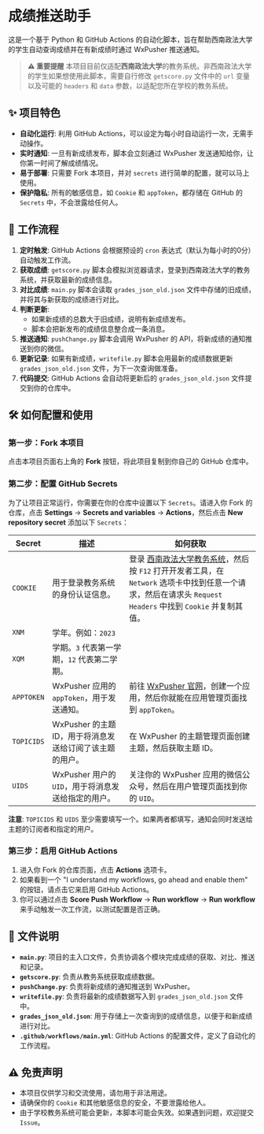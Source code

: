 # 成绩推送助手

这是一个基于 Python 和 GitHub Actions 的自动化脚本，旨在帮助西南政法大学的学生自动查询成绩并在有新成绩时通过 WxPusher 推送通知。

> **⚠️ 重要提醒**
> 本项目目前仅适配**西南政法大学**的教务系统。非西南政法大学的学生如果想使用此脚本，需要自行修改 `getscore.py` 文件中的 `url` 变量以及可能的 `headers` 和 `data` 参数，以适配您所在学校的教务系统。

## ✨ 项目特色

* **自动化运行**: 利用 GitHub Actions，可以设定为每小时自动运行一次，无需手动操作。
* **实时通知**: 一旦有新成绩发布，脚本会立刻通过 WxPusher 发送通知给你，让你第一时间了解成绩情况。
* **易于部署**: 只需要 Fork 本项目，并对 `secrets` 进行简单的配置，就可以马上使用。
* **保护隐私**: 所有的敏感信息，如 `Cookie` 和 `appToken`，都存储在 GitHub 的 `Secrets` 中，不会泄露给任何人。

## 🚀 工作流程

1.  **定时触发**: GitHub Actions 会根据预设的 `cron` 表达式（默认为每小时的0分）自动触发工作流。
2.  **获取成绩**: `getscore.py` 脚本会模拟浏览器请求，登录到西南政法大学的教务系统，并获取最新的成绩信息。
3.  **对比成绩**: `main.py` 脚本会读取 `grades_json_old.json` 文件中存储的旧成绩，并将其与新获取的成绩进行对比。
4.  **判断更新**:
    * 如果新成绩的总数大于旧成绩，说明有新成绩发布。
    * 脚本会把新发布的成绩信息整合成一条消息。
5.  **推送通知**: `pushChange.py` 脚本会调用 WxPusher 的 API，将新成绩的通知推送到你的微信。
6.  **更新记录**: 如果有新成绩，`writefile.py` 脚本会用最新的成绩数据更新 `grades_json_old.json` 文件，为下一次查询做准备。
7.  **代码提交**: GitHub Actions 会自动将更新后的 `grades_json_old.json` 文件提交到你的仓库中。

## 🛠️ 如何配置和使用

### 第一步：Fork 本项目

点击本项目页面右上角的 **Fork** 按钮，将此项目复制到你自己的 GitHub 仓库中。

### 第二步：配置 GitHub Secrets

为了让项目正常运行，你需要在你的仓库中设置以下 `Secrets`。请进入你 Fork 的仓库，点击 **Settings** -> **Secrets and variables** -> **Actions**，然后点击 **New repository secret** 添加以下 `Secrets`：

| Secret         | 描述                                                                                                                        | 如何获取                                                                                                                                                                                                                                                                                                       |
| -------------- | --------------------------------------------------------------------------------------------------------------------------- | -------------------------------------------------------------------------------------------------------------------------------------------------------------------------------------------------------------------------------------------------------------------------------------------------- |
| `COOKIE`       | 用于登录教务系统的身份认证信息。                                                                                            | 登录 [西南政法大学教务系统](https://njwxt.swupl.edu.cn/)，然后按 `F12` 打开开发者工具，在 `Network` 选项卡中找到任意一个请求，然后在请求头 `Request Headers` 中找到 `Cookie` 并复制其值。                                                                                             |
| `XNM`          | 学年。例如：`2023`                                                                                                          |                                                                                                                                                                                                                                                                                                                    |
| `XQM`          | 学期。`3` 代表第一学期，`12` 代表第二学期。                                                                                 |                                                                                                                                                                                                                                                                                                                    |
| `APPTOKEN`     | WxPusher 应用的 `appToken`，用于发送通知。                                                                                    | 前往 [WxPusher 官网](https://wxpusher.zjiecode.com/)，创建一个应用，然后你就能在应用管理页面找到 `appToken`。                                                                                                                                                                                             |
| `TOPICIDS`     | WxPusher 的主题 ID，用于将消息发送给订阅了该主题的用户。                                                                      | 在 WxPusher 的主题管理页面创建主题，然后获取主题 ID。                                                                                                                                                                                                                                                |
| `UIDS`         | WxPusher 用户的 `UID`，用于将消息发送给指定的用户。                                                                         | 关注你的 WxPusher 应用的微信公众号，然后在用户管理页面找到你的 `UID`。                                                                                                                                                                                                                                   |

**注意**: `TOPICIDS` 和 `UIDS` 至少需要填写一个。如果两者都填写，通知会同时发送给主题的订阅者和指定的用户。

### 第三步：启用 GitHub Actions

1.  进入你 Fork 的仓库页面，点击 **Actions** 选项卡。
2.  如果看到一个 "I understand my workflows, go ahead and enable them" 的按钮，请点击它来启用 GitHub Actions。
3.  你可以通过点击 **Score Push Workflow** -> **Run workflow** -> **Run workflow** 来手动触发一次工作流，以测试配置是否正确。

## 📁 文件说明

* **`main.py`**: 项目的主入口文件，负责协调各个模块完成成绩的获取、对比、推送和记录。
* **`getscore.py`**: 负责从教务系统获取成绩数据。
* **`pushChange.py`**: 负责将新成绩的通知推送到 WxPusher。
* **`writefile.py`**: 负责将最新的成绩数据写入到 `grades_json_old.json` 文件中。
* **`grades_json_old.json`**: 用于存储上一次查询到的成绩信息，以便于和新成绩进行对比。
* **`.github/workflows/main.yml`**: GitHub Actions 的配置文件，定义了自动化的工作流程。

## ⚠️ 免责声明

* 本项目仅供学习和交流使用，请勿用于非法用途。
* 请确保你的 `Cookie` 和其他敏感信息的安全，不要泄露给他人。
* 由于学校教务系统可能会更新，本脚本可能会失效。如果遇到问题，欢迎提交 `Issue`。
